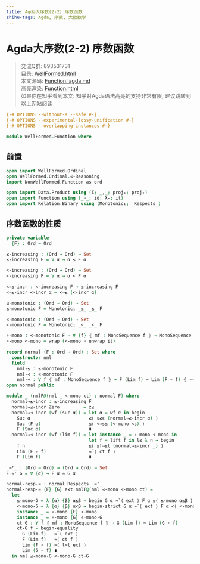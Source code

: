 ```yaml
---
title: Agda大序数(2-2) 序数函数
zhihu-tags: Agda, 序数, 大数数学
---
```


# Agda大序数(2-2) 序数函数

> 交流Q群: 893531731  
> 目录: [WellFormed.html](https://choukh.github.io/agda-lvo/WellFormed.html)  
> 本文源码: [Function.lagda.md](https://github.com/choukh/agda-lvo/blob/main/src/WellFormed/Function.lagda.md)  
> 高亮渲染: [Function.html](https://choukh.github.io/agda-lvo/WellFormed.Function.html)  
> 如果你在知乎看到本文: 知乎对Agda语法高亮的支持非常有限, 建议跳转到以上网站阅读  

```agda
{-# OPTIONS --without-K --safe #-}
{-# OPTIONS --experimental-lossy-unification #-}
{-# OPTIONS --overlapping-instances #-}

module WellFormed.Function where
```

## 前置

```agda
open import WellFormed.Ordinal
open WellFormed.Ordinal.≤-Reasoning
import NonWellFormed.Function as ord

open import Data.Product using (Σ; _,_; proj₁; proj₂)
open import Function using (_∘_; id; λ-; it)
open import Relation.Binary using (Monotonic₁; _Respects_)
```

## 序数函数的性质

```agda
private variable
  {F} : Ord → Ord
```

```agda
≤-increasing : (Ord → Ord) → Set
≤-increasing F = ∀ α → α ≤ F α

<-increasing : (Ord → Ord) → Set
<-increasing F = ∀ α → α < F α
```

```agda
<⇒≤-incr : <-increasing F → ≤-increasing F
<⇒≤-incr <-incr α = <⇒≤ (<-incr α)
```

```agda
≤-monotonic : (Ord → Ord) → Set
≤-monotonic F = Monotonic₁ _≤_ _≤_ F

<-monotonic : (Ord → Ord) → Set
<-monotonic F = Monotonic₁ _<_ _<_ F

∘-mono : <-monotonic F → ∀ {f} ⦃ mf : MonoSequence f ⦄ → MonoSequence (F ∘ f)
∘-mono <-mono = wrap (<-mono ∘ unwrap it)
```

```agda
record normal (F : Ord → Ord) : Set where
  constructor nml
  field
    nml-≤ : ≤-monotonic F
    nml-< : <-monotonic F
    nml-≈ : ∀ f ⦃ mf : MonoSequence f ⦄ → F (Lim f) ≈ Lim (F ∘ f) ⦃ ∘-mono nml-< ⦄
open normal public
```

```agda
module _ (nmlF@(nml _ <-mono ct) : normal F) where
  normal⇒≤-incr : ≤-increasing F
  normal⇒≤-incr Zero         = z≤
  normal⇒≤-incr (wf (suc α)) = let α = wf α in begin
    Suc α                      ≤⟨ s≤s (normal⇒≤-incr α) ⟩
    Suc (F α)                  ≤⟨ <⇒s≤ (<-mono <s) ⟩
    F (Suc α)                  ∎
  normal⇒≤-incr (wf (lim f)) = let instance _ = ∘-mono <-mono in
                               let f = lift f in l≤ λ n → begin
    f n                        ≤⟨ ≤f⇒≤l (normal⇒≤-incr _) ⟩
    Lim (F ∘ f)                ≈˘⟨ ct f ⟩
    F (Lim f)                  ∎
```

```agda
_≈ᶠ_ : (Ord → Ord) → (Ord → Ord) → Set
F ≈ᶠ G = ∀ {α} → F α ≈ G α

normal-resp-≈ : normal Respects _≈ᶠ_
normal-resp-≈ {F} {G} ext nmlF@(nml ≤-mono <-mono ct) =
  let
    ≤-mono-G = λ {α} {β} α≤β → begin G α ≈˘⟨ ext ⟩ F α ≤⟨ ≤-mono α≤β ⟩ F β ≈⟨ ext ⟩ G β ∎
    <-mono-G = λ {α} {β} α<β → begin-strict G α ≈˘⟨ ext ⟩ F α <⟨ <-mono α<β ⟩ F β ≈⟨ ext ⟩ G β ∎
    instance _ = ∘-mono {F} <-mono
    instance _ = ∘-mono {G} <-mono-G
    ct-G : ∀ f ⦃ mf : MonoSequence f ⦄ → G (Lim f) ≈ Lim (G ∘ f)
    ct-G f = begin-equality
      G (Lim f)   ≈˘⟨ ext ⟩
      F (Lim f)   ≈⟨ ct f ⟩
      Lim (F ∘ f) ≈⟨ l≈l ext ⟩
      Lim (G ∘ f) ∎
  in nml ≤-mono-G <-mono-G ct-G
```
